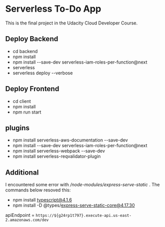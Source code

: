 # Serverless To-Do App

This is the final project in the Udacity Cloud Developer Course.


## Deploy Backend
- cd backend
- npm install
- npm install --save-dev serverless-iam-roles-per-function@next 
- serverless
- serverless deploy --verbose

## Deploy Frontend
- cd client
- npm install
- npm run start


## plugins
- npm install serverless-aws-documentation --save-dev
- npm install --save-dev serverless-iam-roles-per-function@next
- npm install serverless-webpack --save-dev
- npm install serverless-reqvalidator-plugin

## Additional
I encountered some error with */node-modules/express-serve-static* . The commands below resoved this:
- npm install typescript@4.1.6
- npm install -D @types/express-serve-static-core@4.17.30

apiEndpoint = `https://${g24rp1t797}.execute-api.us-east-2.amazonaws.com/dev`
